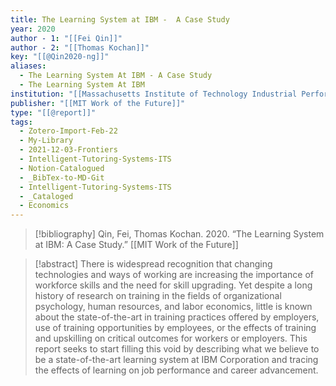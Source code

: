 ```yaml
---
title: The Learning System at IBM -  A Case Study
year: 2020
author - 1: "[[Fei Qin]]"
author - 2: "[[Thomas Kochan]]"
key: "[[@Qin2020-ng]]"
aliases:
  - The Learning System At IBM - A Case Study
  - The Learning System At IBM
institution: "[[Massachusetts Institute of Technology Industrial Performance Center]]"
publisher: "[[MIT Work of the Future]]"
type: "[[@report]]"
tags:
  - Zotero-Import-Feb-22
  - My-Library
  - 2021-12-03-Frontiers
  - Intelligent-Tutoring-Systems-ITS
  - Notion-Catalogued
  - _BibTex-to-MD-Git
  - Intelligent-Tutoring-Systems-ITS
  - _Cataloged
  - Economics
---
```


> [!bibliography]
> Qin, Fei, Thomas Kochan. 2020. “The Learning System at IBM: A Case Study.” [[MIT Work of the Future]]

> [!abstract]
> There is widespread recognition that changing technologies and ways of working are increasing the importance of workforce skills and the need for skill upgrading. Yet despite a long history of research on training in the fields of organizational psychology, human resources, and labor economics, little is known about the state-of-the-art in training practices offered by employers, use of training opportunities by employees, or the effects of training and upskilling on critical outcomes for workers or employers. This report seeks to start filling this void by describing what we believe to be a state-of-the-art learning system at IBM Corporation and tracing the effects of learning on job performance and career advancement.